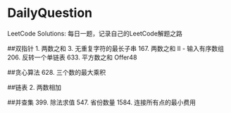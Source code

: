 # DailyQuestion
LeetCode Solutions: 
每日一题，记录自己的LeetCode解题之路

##双指针
    1. 两数之和
    3. 无重复字符的最长子串
    167. 两数之和 II - 输入有序数组
    206. 反转一个单链表
    633. 平方数之和
    Offer48

##贪心算法
    628. 三个数的最大乘积

##链表
    2. 两数相加

##并查集
    399. 除法求值
    547. 省份数量
    1584. 连接所有点的最小费用
